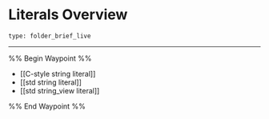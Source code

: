 # Literals Overview
 
```ccard
type: folder_brief_live
```
 
---

%% Begin Waypoint %%
- [[C-style string literal]]
- [[std string literal]]
- [[std string_view literal]]

%% End Waypoint %%